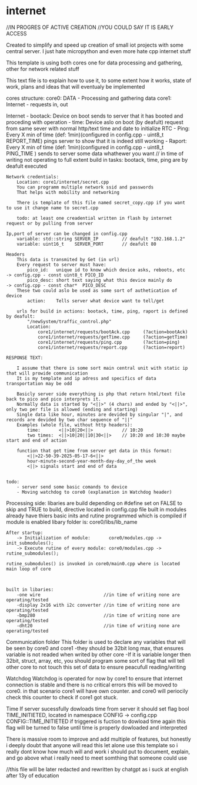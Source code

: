 # internet

//IN PROGRES OF ACTIVE CREATION
//YOU COULD SAY IT IS EARLY ACCESS
 
Created to simplify and speed up creation of small iot projects with some central server.
I just hate micropython and even more hate cpp internet stuff

This template is using both cores one for data processing and gathering, other for network related stuff

This text file is to explain how to use it, to some extent how it works, state of work, plans and ideas that will eventualy be implemented

cores structure:
    core0: DATA       - Processing and gathering data
    core1: Internet   - requests in, out


Internet
    - bootack: Device on boot sends to server that it has booted and proceding with operation
    - time:    Device aslo on boot (by deafult) request from same sever with normal http/text time and date to initialize RTC
    - Ping:    Every X min of time (def: 1min)(configured in config.cpp - uint8_t REPORT_TIME) pings server to show that it is indeed still working
    - Raport:  Every X min of time (def: 1min)(configured in config.cpp - uint8_t PING_TIME  ) sends to server some data whathewer you want // in time of writing not operating to full extent
    build in tasks: bootack, time, ping are by deafult executed

    Network credentials:
        Location: core1/internet/secret.cpp
        You can programm multiple network ssid and passwords
        That helps with mobility and networking
        
        There is template of this file named secret_copy.cpp if you want to use it change name to secret.cpp

        todo: at least one creadential written in flash by internet request or by pulling from server

    Ip,port of server can be changed in config.cpp 
        variable: std::string SERVER_IP         // deafult "192.168.1.2"
        variable: uint16_t    SERVER_PORT       // deafult 80

    Headers
        This data is transmited by Get (in url)
        Every request to server must have:
            pico_id:   unique id to know which device asks, reboots, etc   -> config.cpp - const uint8_t PICO_ID
            pico_desc: short text saying what this device mainly do        -> config.cpp - const char*  PICO_DESC
        These two could aslo be used as some sort of authetication of device
            action:    Tells server what device want to tell/get
            
        urls for build in actions: bootack, time, ping, raport is defined by deafult:
            "/newSystem/traffic_control.php"
            Location: 
                core1/internet/requests/bootAck.cpp     (?action=bootAck)
                core1/internet/requests/getTime.cpp     (?action=getTime)
                core1/internet/requests/ping.cpp        (?action=ping)
                core1/internet/requests/report.cpp      (?action=report)

    RESPONSE TEXT:

        I assume that there is some sort main central unit with static ip that will prowide communication
        It is my template and ip adress and specifics of data transportation may be odd

        Basicly server side everything is php that return html/text file back to pico and pico interprets it.
        Normally data is started by "<||>" (4 chars) and ended by "<||>", only two per file is allowed (ending and starting)
        Single data like hour, minutes are devided by singular "|", and records are devided by two char sequence of "||"
        Examples (whole file, without http headers):
            time:       <||>10|20<||>           // 10:20
            two times:  <||>10|20||10|30<||>    // 10:20 and 10:30 maybe start and end of action
        
        function that get time from server get data in this format:
            <||>22-50-39-2025-05-17-6<||>
            hour-minute-second-year-month-day-day_of_the week
            <||> signals start and end of data


    todo:
        - server send some basic comands to device
        - Moving watchdog to core0 (explanation in Watchdog header)

Processing side:
    libaries are build depending on #define set on FALSE to skip and TRUE to build, directive located in config.cpp file
    built in modules already have thiers basic inits and rutine programmed which is compiled if module is enabled
    libary folder is: core0/libs/lib_name

    After startup:
        -> Initialization of module:       core0/modules.cpp -> init_submodules();
        -> Execute rutine of every module: core0/modules.cpp -> rutine_submodules();
    
    rutine_submodules() is invoked in core0/main0.cpp where is located main loop of core
    


    built in libaries:
        -one wire                        //in time of writing none are operating/tested
        -display 2x16 with i2c converter //in time of writing none are operating/tested
        -bmp280                          //in time of writing none are operating/tested
        -dht20                           //in time of writing none are operating/tested

Communication folder
    This folder is used to declare any variables that will be seen by core0 and core1
        -they should be 32bit long max, that ensures variable is not readed when writed by other core
        -If it is variable longer then 32bit, struct, array, etc, you should program some sort of flag that will tell other core to not touch this set of data to ensure peacufull reading/writing

Watchdog
    Watchdog is operated for now by core1 to ensure that internet connection is stable and there is no critical errors
    this will be moved to core0.
    in that scenario core1 will have own counter. and core0 will periocily check this counter to check if core1 got stuck.

Time 
    If server sucessfully dowloads time from server it should set flag 
    bool TIME_INITIETED, located in namespace CONFIG -> config.cpp
        CONFIG::TIME_INITIETED
    if triggered is fuction to dowload time again this flag will be turned to false
    until time is properly dowloaded and interpreted


There is massive room to improve and add multiple of features, but honestly i deeply doubt that anyone will read this
let alone use this template so i really dont know how much will and work i should put to document, explain, and go above what i really need to meet somthing that someone could use

//this file will be later redacted and rewritten by chatgpt as i suck at english after 13y of education 